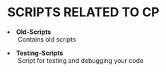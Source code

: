 # SCRIPTS RELATED TO CP  
<li>
    <b>Old-Scripts</b>
    <ul>
        Contains old scripts
    </ul>
</li>

<li>
    <b>Testing-Scripts</b>
    <ul>
    Script for testing and debugging your code
    </ul>
</li>
